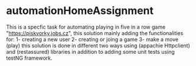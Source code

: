 # automationHomeAssignment

This is a specfic task for automating playing in five in a row game "https://piskvorky.jobs.cz", 
this solution mainly adding the functionalities for: 
  1- creating a new user 
  2- creating or joing a game 
  3- make a move (play) 
  this solution is done in different two ways using (appachie Httpclient) and (restassured) libraries in addition to adding some unit tests using testNG framework. 
